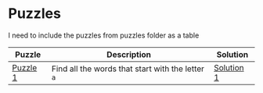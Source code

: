 # Puzzles

I need to include the puzzles from puzzles folder as a table

| Puzzle | Description | Solution |
| ------ | ----------- | -------- |
| [Puzzle 1](./puzzles/puzzle1.md) | Find all the words that start with the letter `a` | [Solution 1](./puzzles/puzzle1.md#solution-1) |